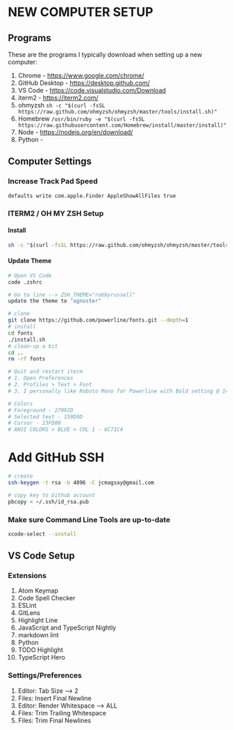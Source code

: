 # NEW COMPUTER SETUP

## Programs

These are the programs I typically download when setting up a new computer:

1. Chrome - https://www.google.com/chrome/
2. GitHub Desktop - https://desktop.github.com/
3. VS Code - https://code.visualstudio.com/Download
4. iterm2 - https://iterm2.com/
5. ohmyzsh `sh -c "$(curl -fsSL https://raw.github.com/ohmyzsh/ohmyzsh/master/tools/install.sh)"`
6. Homebrew `/usr/bin/ruby -e "$(curl -fsSL https://raw.githubusercontent.com/Homebrew/install/master/install)"`
7. Node - https://nodejs.org/en/download/
8. Python -

## Computer Settings

### Increase Track Pad Speed

```bash
defaults write com.apple.Finder AppleShowAllFiles true
```

### ITERM2 / OH MY ZSH Setup

#### Install

```bash
sh -c "$(curl -fsSL https://raw.github.com/ohmyzsh/ohmyzsh/master/tools/install.sh)"
```

#### Update Theme

```bash
# Open VS Code
code .zshrc

# Go to line --> ZSH_THEME="robbyrussell"
update the theme to "agnoster"
```

```bash
# clone
git clone https://github.com/powerline/fonts.git --depth=1
# install
cd fonts
./install.sh
# clean-up a bit
cd ..
rm -rf fonts

# Quit and restart iterm
# 1. Open Preferences
# 2. Profiles > Text > Font
# 3. I personally like Roboto Mono for Powerline with Bold setting @ 14px

# Colors
# Foreground - 27992D
# Selected text - 159D9D
# Cursor - 23FD00
# ANSI COLORS > BLUE > COL 1 - 6C71C4
```

# Add GitHub SSH

```bash
# create
ssh-keygen -t rsa -b 4096 -C jcmagsay@gmail.com

# copy key to Github account
pbcopy < ~/.ssh/id_rsa.pub
```

### Make sure Command Line Tools are up-to-date

```bash
xcode-select --install
```

## VS Code Setup

### Extensions

1. Atom Keymap
2. Code Spell Checker
3. ESLint
4. GitLens
5. Highlight Line
6. JavaScript and TypeScript Nightly
7. markdown lint
8. Python
9. TODO Highlight
10. TypeScript Hero

### Settings/Preferences

1. Editor: Tab Size --> 2
2. Files: Insert Final Newline
3. Editor: Render Whitespace --> ALL
4. Files: Trim Trailing Whitespace
5. Files: Trim Final Newlines
